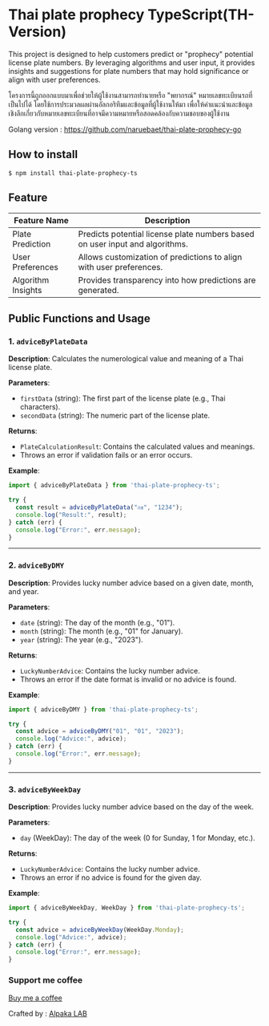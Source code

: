 # Thai plate prophecy TypeScript(TH-Version)

This project is designed to help customers predict or "prophecy" potential license plate numbers. By leveraging algorithms and user input, it provides insights and suggestions for plate numbers that may hold significance or align with user preferences.  

โครงการนี้ถูกออกแบบมาเพื่อช่วยให้ผู้ใช้งานสามารถทำนายหรือ "พยากรณ์" หมายเลขทะเบียนรถที่เป็นไปได้ โดยใช้การประมวลผลผ่านอัลกอริทึมและข้อมูลที่ผู้ใช้งานให้มา เพื่อให้คำแนะนำและข้อมูลเชิงลึกเกี่ยวกับหมายเลขทะเบียนที่อาจมีความหมายหรือสอดคล้องกับความชอบของผู้ใช้งาน

Golang version : https://github.com/naruebaet/thai-plate-prophecy-go

## How to install
```shell
$ npm install thai-plate-prophecy-ts
```

## Feature
| Feature Name       | Description                                                                 |
|--------------------|-----------------------------------------------------------------------------|
| Plate Prediction   | Predicts potential license plate numbers based on user input and algorithms. |
| User Preferences   | Allows customization of predictions to align with user preferences.         |
| Algorithm Insights | Provides transparency into how predictions are generated.                  |

## Public Functions and Usage

### 1. `adviceByPlateData`
**Description**: Calculates the numerological value and meaning of a Thai license plate.

**Parameters**:
- `firstData` (string): The first part of the license plate (e.g., Thai characters).
- `secondData` (string): The numeric part of the license plate.

**Returns**:
- `PlateCalculationResult`: Contains the calculated values and meanings.
- Throws an error if validation fails or an error occurs.

**Example**:
```typescript
import { adviceByPlateData } from 'thai-plate-prophecy-ts';

try {
  const result = adviceByPlateData("กข", "1234");
  console.log("Result:", result);
} catch (err) {
  console.log("Error:", err.message);
}
```

---

### 2. `adviceByDMY`
**Description**: Provides lucky number advice based on a given date, month, and year.

**Parameters**:
- `date` (string): The day of the month (e.g., "01").
- `month` (string): The month (e.g., "01" for January).
- `year` (string): The year (e.g., "2023").

**Returns**:
- `LuckyNumberAdvice`: Contains the lucky number advice.
- Throws an error if the date format is invalid or no advice is found.

**Example**:
```typescript
import { adviceByDMY } from 'thai-plate-prophecy-ts';

try {
  const advice = adviceByDMY("01", "01", "2023");
  console.log("Advice:", advice);
} catch (err) {
  console.log("Error:", err.message);
}
```

---

### 3. `adviceByWeekDay`
**Description**: Provides lucky number advice based on the day of the week.

**Parameters**:
- `day` (WeekDay): The day of the week (0 for Sunday, 1 for Monday, etc.).

**Returns**:
- `LuckyNumberAdvice`: Contains the lucky number advice.
- Throws an error if no advice is found for the given day.

**Example**:
```typescript
import { adviceByWeekDay, WeekDay } from 'thai-plate-prophecy-ts';

try {
  const advice = adviceByWeekDay(WeekDay.Monday);
  console.log("Advice:", advice);
} catch (err) {
  console.log("Error:", err.message);
}
```

### Support me coffee
[Buy me a coffee](https://www.buymeacoffee.com/alpakalab)

Crafted by : [Alpaka LAB](https://alpakalab.com)